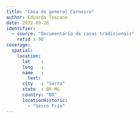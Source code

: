 ```yaml
---
title: "Casa do general Carneiro"
author: Eduarda Toscano
date: 2022-09-26
identifier:
  - source: "Documentário de casas tradicionais"
    refid : 90
coverage:
  spatial:
    location:
      lat    :
      long   :
      name   :
        text:
      city   : "Serro"
      state  : BR-MG
      country: "BR"
      locationHistoric:
        - "Serro Frio"
---
```


